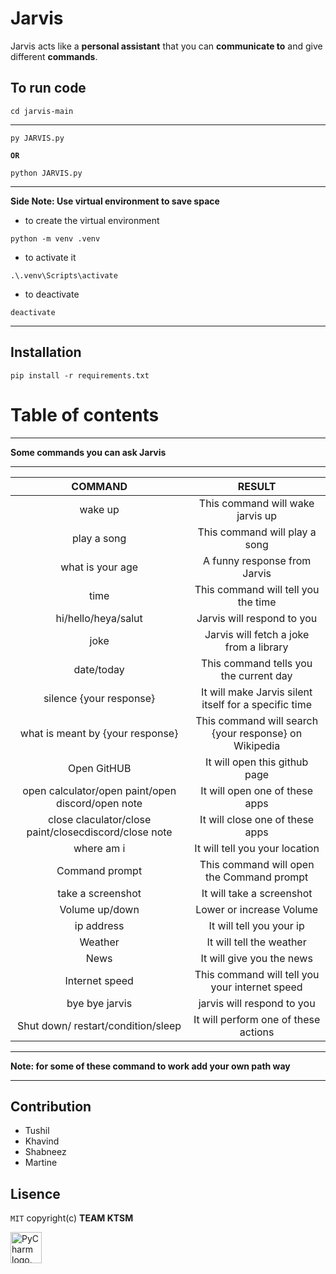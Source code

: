 # Jarvis
Jarvis acts like a **personal assistant** that you can **communicate to** and give different **commands**.

## To run code
```
cd jarvis-main
```
***
```
py JARVIS.py 
```
**`OR`**
```
python JARVIS.py
```
***
**Side Note: Use virtual environment to save space**

- to create the virtual environment

```
python -m venv .venv
```

- to activate it
```
.\.venv\Scripts\activate
```
- to deactivate
```
deactivate
```

***
## Installation
```
pip install -r requirements.txt
```
# Table of contents
***
**Some commands you can ask Jarvis**
***

| COMMAND | RESULT |
| :---:   | :---: | 
| wake up | This command will wake jarvis up |
| play a song | This command will play a song |
| what is your age | A funny response from Jarvis |
| time | This command will tell you the time |
| hi/hello/heya/salut | Jarvis will respond to you |
| joke | Jarvis will fetch a joke from a library |
| date/today | This command tells you the current day |
| silence {your response} | It will make Jarvis silent itself for a specific time  |
| what is meant by {your response} | This command will search {your response} on Wikipedia |
| Open GitHUB | It will open this github page |
| open calculator/open paint/open discord/open note | It will open one of these apps |
| close claculator/close paint/closecdiscord/close note | It will close one of these apps |
| where am i | It will tell you your location |
| Command prompt | This command will open the Command prompt |
| take a screenshot | It will take a screenshot |
| Volume up/down | Lower or increase Volume |
| ip address | It will tell you your ip |
| Weather | It will tell the weather |
| News | It will give you the news |
| Internet speed | This command will tell you your internet speed |
| bye bye jarvis | jarvis will respond to you |
| Shut down/ restart/condition/sleep | It will perform one of these actions |

***
**Note: for some of these command to work add your own path way**
***


## Contribution
- Tushil
- Khavind
- Shabneez
- Martine

## Lisence
```MIT``` copyright(c) **TEAM KTSM**

<img width="50px" src="https://resources.jetbrains.com.cn/storage/products/company/brand/logos/PyCharm_icon.svg" alt="PyCharm logo."/>

